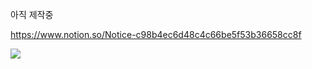 아직 제작중

https://www.notion.so/Notice-c98b4ec6d48c4c66be5f53b36658cc8f

<img src="https://img.shields.io/badge/python-3776AB?style=for-the-badge&logo=python&logoColor=white">
